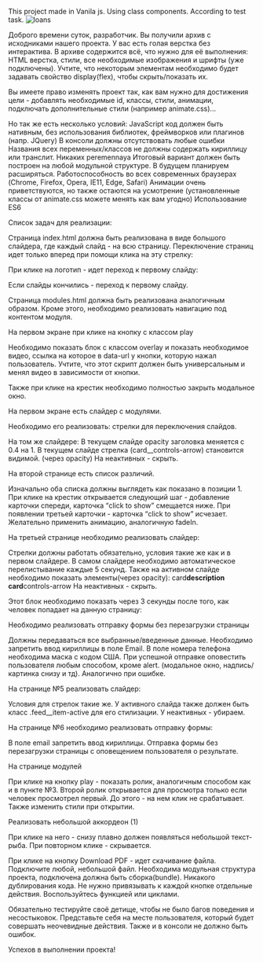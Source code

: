 This project made in Vanila js. Using class components. According to test task.
![loans](https://user-images.githubusercontent.com/46353626/231828989-25b67cc3-0a03-4249-b3a5-ddfc5b02c7e8.jpg)

Доброго времени суток, разработчик. Вы получили архив с исходниками нашего проекта. У вас есть голая
верстка без интерактива. В архиве содержится всё, что нужно для её выполнения: HTML верстка, стили,
все необходимые изображения и шрифты (уже подключены). Учтите, что некоторым элементам необходимо
будет задавать свойство display(flex), чтобы скрыть/показать их.

Вы имеете право изменять проект так, как вам нужно для достижения цели - добавлять необходимые id,
классы, стили, анимации, подключать дополнительные стили (например animate.css)...

Но так же есть несколько условий: JavaScript код должен быть нативным, без использования библиотек,
фреймворков или плагинов (напр. JQuery) В консоли должны отсутствовать любые ошибки Названия всех
переменных/классов не должны содержать кириллицу или транслит. Никаких peremennaya Итоговый вариант
должен быть построен на любой модульной структуре. В будущем планируем расширяться.
Работоспособность во всех современных браузерах (Chrome, Firefox, Opera, IE11, Edge, Safari)
Анимации очень приветствуются, но также остаются на усмотрение (установленные классы от animate.css
можете менять как вам угодно) Использование ES6

Список задач для реализации:

Страница index.html должна быть реализована в виде большого слайдера, где каждый слайд - на всю
страницу. Переключение страниц идет только вперед при помощи клика на эту стрелку:

При клике на логотип - идет переход к первому слайду:

Если слайды кончились - переход к первому слайду.

Страница modules.html должна быть реализована аналогичным образом. Кроме этого, необходимо
реализовать навигацию под контентом модуля.

На первом экране при клике на кнопку с классом play

Необходимо показать блок с классом overlay и показать необходимое видео, ссылка на которое в
data-url у кнопки, которую нажал пользователь. Учтите, что этот скрипт должен быть универсальным и
менял видео в зависимости от кнопки.

Также при клике на крестик необходимо полностью закрыть модальное окно.

На первом экране есть слайдер с модулями.

Необходимо его реализовать: стрелки для переключения слайдов.

На том же слайдере: В текущем слайде opacity заголовка меняется с 0.4 на 1. В текущем слайде стрелка
(card\_\_controls-arrow) становится видимой. (через opacity) На неактивных - скрыть.

На второй странице есть список различий.

Изначально оба списка должны выглядеть как показано в позиции 1. При клике на крестик открывается
следующий шаг - добавление карточки спереди, карточка “click to show” смещается ниже. При появлении
третьей карточки - карточка “click to show” исчезает. Желательно применить анимацию, аналогичную
fadeIn.

На третьей странице необходимо реализовать слайдер:

Стрелки должны работать обязательно, условия такие же как и в первом слайдере. В самом слайдере
необходимо автоматическое перелистывание каждые 5 секунд. Также на активном слайде необходимо
показать элементы(через opacity): card**description card**controls-arrow На неактивных - скрыть.

Этот блок необходимо показать через 3 секунды после того, как человек попадает на данную страницу:

Необходимо реализовать отправку формы без перезагрузки страницы

Должны передаваться все выбранные/введенные данные. Необходимо запретить ввод кириллицы в поле
Email. В поле номера телефона необходима маска с кодом США. При успешной отправке оповестить
пользователя любым способом, кроме alert. (модальное окно, надпись/картинка снизу и тд). Аналогично
при ошибке.

На странице №5 реализовать слайдер:

Условия для стрелок такие же. У активного слайда также должен быть класс .feed\_\_item-active для
его стилизации. У неактивных - убираем.

На странице №6 необходимо реализовать отправку формы:

В поле email запретить ввод кириллицы. Отправка формы без перезагрузки страницы с оповещением
пользователя о результате.

На странице модулей

При клике на кнопку play - показать ролик, аналогичным способом как и в пункте №3. Второй ролик
открывается для просмотра только если человек просмотрел первый. До этого - на нем клик не
срабатывает. Также изменить стили при открытии.

Реализовать небольшой аккордеон (1)

При клике на него - снизу плавно должен появляться небольшой текст-рыба. При повторном клике -
скрывается.

При клике на кнопку Download PDF - идет скачивание файла. Подключите любой, небольшой файл.
Необходима модульная структура проекта, подключена должна быть сборка(bundle). Никакого дублирования
кода. Не нужно привязывать к каждой кнопке отдельные действия. Воспользуйтесь функцией или циклами.

Обязательно тестируйте своё детище, чтобы не было багов поведения и несостыковок. Представьте себя
на месте пользователя, который будет совершать неочевидные действия. Также и в консоли не должно
быть ошибок.

Успехов в выполнении проекта!
